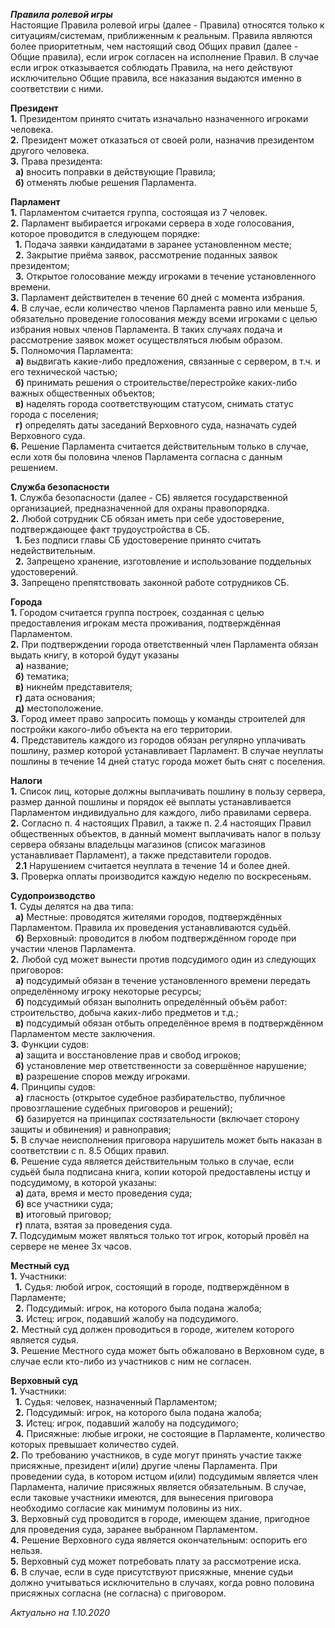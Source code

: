 ***Правила ролевой игры***  
Настоящие Правила ролевой игры (далее - Правила) относятся только к ситуациям/системам, приближенным к реальным. Правила являются более 
приоритетным, чем настоящий свод Общих правил (далее - Общие правила), если игрок согласен на исполнение Правил. В случае если игрок 
отказывается соблюдать Правила, на него действуют исключительно Общие правила, все наказания выдаются именно в соответствии с ними.  
  
**Президент**  
**1.** Президентом принято считать изначально назначенного игроками человека.  
**2.** Президент может отказаться от своей роли, назначив президентом другого человека.  
**3.** Права президента:  
&nbsp; **а)** вносить поправки в действующие Правила;  
&nbsp; **б)** отменять любые решения Парламента.  
  
**Парламент**  
**1.** Парламентом считается группа, состоящая из 7 человек.  
**2.** Парламент выбирается игроками сервера в ходе голосования, которое проводится в следующем порядке:  
&nbsp; **1.** Подача заявки кандидатами в заранее установленном месте;  
&nbsp; **2.** Закрытие приёма заявок, рассмотрение поданных заявок президентом;  
&nbsp; **3.** Открытое голосование между игроками в течение установленного времени.  
**3.** Парламент действителен в течение 60 дней с момента избрания.  
**4.** В случае, если количество членов Парламента равно или меньше 5, обязательно проведение голосования между всеми игроками с целью избрания новых членов Парламента. В таких случаях подача и рассмотрение заявок может осуществляться любым образом.  
**5.** Полномочия Парламента:  
&nbsp; **а)** выдвигать какие-либо предложения, связанные с сервером, в т.ч. и его технической частью;  
&nbsp; **б)** принимать решения о строительстве/перестройке каких-либо важных общественных объектов;  
&nbsp; **в)** наделять города соответствующим статусом, снимать статус города с поселения;  
&nbsp; **г)** определять даты заседаний Верховного суда, назначать судей Верховного суда.  
**6.** Решение Парламента считается действительным только в случае, если хотя бы половина членов Парламента согласна с данным решением.  
  
**Служба безопасности**  
**1.** Служба безопасности (далее - СБ) является государственной организацией, предназначенной для охраны правопорядка.  
**2.** Любой сотрудник СБ обязан иметь при себе удостоверение, подтверждающее факт трудоустройства в СБ.  
&nbsp; **1.** Без подписи главы СБ удостоверение принято считать недействительным.  
&nbsp; **2.** Запрещено хранение, изготовление и использование поддельных удостоверений.   
**3.** Запрещено препятствовать законной работе сотрудников СБ.  
  
**Города**  
**1.** Городом считается группа построек, созданная с целью предоставления игрокам места проживания, подтверждённая Парламентом.  
**2.** При подтверждении города ответственный член Парламента обязан выдать книгу, в которой будут указаны  
&nbsp; **а)** название;  
&nbsp; **б)** тематика;  
&nbsp; **в)** никнейм представителя;  
&nbsp; **г)** дата основания;  
&nbsp; **д)** местоположение.  
**3.** Город имеет право запросить помощь у команды строителей для постройки какого-либо объекта на его территории.  
**4.** Представитель каждого из городов обязан регулярно уплачивать пошлину, размер которой устанавливает Парламент. В случае неуплаты пошлины в течение 14 дней статус города может быть снят с поселения.  
  
**Налоги**  
**1.** Список лиц, которые должны выплачивать пошлину в пользу сервера, размер данной пошлины и порядок её выплаты устанавливается Парламентом индивидуально для каждого, либо правилами сервера.  
**2.** Согласно п. 4 настоящих Правил, а также п. 2.4 настоящих Правил общественных объектов, в данный момент выплачивать налог в пользу сервера обязаны владельцы магазинов (список магазинов устанавливает Парламент), а также представители городов.  
&nbsp; **2.1** Нарушением считается неуплата в течение 14 и более дней.  
**3.** Проверка оплаты производится каждую неделю по воскресеньям.  
  
**Судопроизводство**  
**1.** Суды делятся на два типа:  
&nbsp; **a)** Местные: проводятся жителями городов, подтверждённых Парламентом. Правила их проведения устанавливаются судьёй.  
&nbsp; **б)** Верховный: проводится в любом подтверждённом городе при участии членов Парламента.  
**2.** Любой суд может вынести против подсудимого один из следующих приговоров:  
&nbsp; **а)** подсудимый обязан в течение установленного времени передать определённому игроку некоторые ресурсы;  
&nbsp; **б)** подсудимый обязан выполнить определённый объём работ: строительство, добыча каких-либо предметов и т.д.;  
&nbsp; **в)** подсудимый обязан отбыть определённое время в подтверждённом Парламентом месте заключения.  
**3.** Функции судов:  
&nbsp; **а)** защита и восстановление прав и свобод игроков;  
&nbsp; **б)** установление мер ответственности за совершённое нарушение;  
&nbsp; **в)** разрешение споров между игроками.  
**4.** Принципы судов:  
&nbsp; **а)** гласность (открытое судебное разбирательство, публичное провозглашение судебных приговоров и решений);  
&nbsp; **б)** базируется на принципах состязательности (включает сторону защиты и обвинения) и равноправия;  
**5.** В случае неисполнения приговора нарушитель может быть наказан в соответствии с п. 8.5 Общих правил.  
**6.** Решение суда является действительным только в случае, если судьёй была подписана книга, копии которой предоставлены истцу и подсудимому, в которой указаны:  
&nbsp; **а)** дата, время и место проведения суда;  
&nbsp; **б)** все участники суда;  
&nbsp; **в)** итоговый приговор;  
&nbsp; **г)** плата, взятая за проведения суда.  
**7.** Подсудимым может являться только тот игрок, который провёл на сервере не менее 3х часов.  
  
**Местный суд**  
**1.** Участники:  
&nbsp; **1.** Судья: любой игрок, состоящий в городе, подтверждённом в Парламенте;  
&nbsp; **2.** Подсудимый: игрок, на которого была подана жалоба;  
&nbsp; **3.** Истец: игрок, подавший жалобу на подсудимого.  
**2.** Местный суд должен проводиться в городе, жителем которого является судья.  
**3.** Решение Местного суда может быть обжаловано в Верховном суде, в случае если кто-либо из участников с ним не согласен.  
  
**Верховный суд**  
**1.** Участники:  
&nbsp; **1.** Судья: человек, назначенный Парламентом;  
&nbsp; **2.** Подсудимый: игрок, на которого была подана жалоба;  
&nbsp; **3.** Истец: игрок, подавший жалобу на подсудимого;  
&nbsp; **4.** Присяжные: любые игроки, не состоящие в Парламенте, количество которых превышает количество судей.  
**2.** По требованию участников, в суде могут принять участие также присяжные, президент и(или) другие члены Парламента. При проведении суда, в котором истцом и(или) подсудимым является член Парламента, наличие присяжных является обязательным. В случае, если таковые участники имеются, для вынесения приговора необходимо согласие как минимум половины из них.  
**3.** Верховный суд проводится в городе, имеющем здание, пригодное для проведения суда, заранее выбранном Парламентом.  
**4.** Решение Верховного суда является окончательным: оспорить его нельзя.  
**5.** Верховный суд может потребовать плату за рассмотрение иска.  
**6.** В случае, если в суде присутствуют присяжные, мнение судьи должно учитываться исключительно в случаях, когда ровно половина присяжных согласна (не согласна) с приговором.  
  
*Актуально на 1.10.2020*